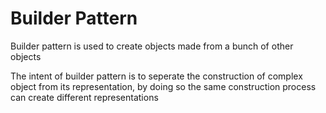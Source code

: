 Builder Pattern
===============
Builder pattern is used to create objects made from a bunch of other objects

The intent of builder pattern is to seperate the construction of complex
object from its representation, by doing so the same construction process
can create different representations



